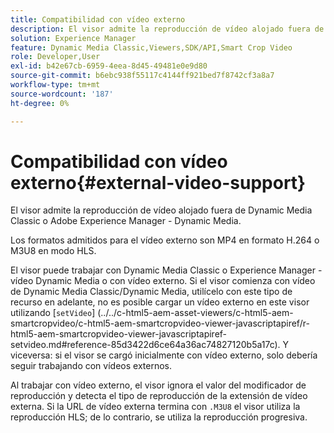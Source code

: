 ```yaml
---
title: Compatibilidad con vídeo externo
description: El visor admite la reproducción de vídeo alojado fuera de Dynamic Media Classic o Adobe Experience Manager - Dynamic Media.
solution: Experience Manager
feature: Dynamic Media Classic,Viewers,SDK/API,Smart Crop Video
role: Developer,User
exl-id: b42e67cb-6959-4eea-8d45-49481e0e9d80
source-git-commit: b6ebc938f55117c4144ff921bed7f8742cf3a8a7
workflow-type: tm+mt
source-wordcount: '187'
ht-degree: 0%

---
```


# Compatibilidad con vídeo externo{#external-video-support}

El visor admite la reproducción de vídeo alojado fuera de Dynamic Media Classic o Adobe Experience Manager - Dynamic Media.

Los formatos admitidos para el vídeo externo son MP4 en formato H.264 o M3U8 en modo HLS.

El visor puede trabajar con Dynamic Media Classic o Experience Manager - vídeo Dynamic Media o con vídeo externo. Si el visor comienza con vídeo de Dynamic Media Classic/Dynamic Media, utilícelo con este tipo de recurso en adelante, no es posible cargar un vídeo externo en este visor utilizando [`setVideo`]
(../../c-html5-aem-asset-viewers/c-html5-aem-smartcropvideo/c-html5-aem-smartcropvideo-viewer-javascriptapiref/r-html5-aem-smartcropvideo-viewer-javascriptapiref-setvideo.md#reference-85d3422d6ce64a36ac74827120b5a17c). Y viceversa: si el visor se cargó inicialmente con vídeo externo, solo debería seguir trabajando con vídeos externos.

Al trabajar con vídeo externo, el visor ignora el valor del modificador de reproducción y detecta el tipo de reproducción de la extensión de vídeo externa. Si la URL de vídeo externa termina con `.M3U8` el visor utiliza la reproducción HLS; de lo contrario, se utiliza la reproducción progresiva.
